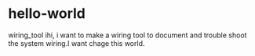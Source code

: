 # hello-world
wiring_tool
ihi, i want to make a wiring tool to document and trouble shoot the system wiring.I want chage this world.
